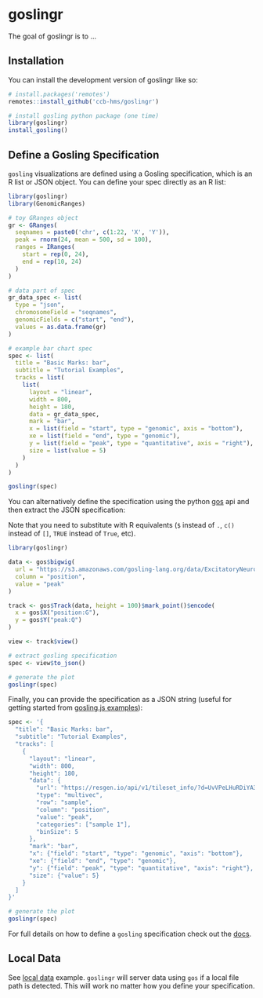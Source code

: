 
# goslingr

<!-- badges: start -->
<!-- badges: end -->

The goal of goslingr is to ...

## Installation

You can install the development version of goslingr like so:

``` r
# install.packages('remotes')
remotes::install_github('ccb-hms/goslingr')

# install gosling python package (one time)
library(goslingr)
install_gosling()

```

## Define a Gosling Specification

`gosling` visualizations are defined using a Gosling specification, which is an 
R list or JSON object. You can define your spec directly as an R list:


``` r
library(goslingr)
library(GenomicRanges)

# toy GRanges object
gr <- GRanges(
  seqnames = paste0('chr', c(1:22, 'X', 'Y')),
  peak = rnorm(24, mean = 500, sd = 100),
  ranges = IRanges(
    start = rep(0, 24),
    end = rep(10, 24)
  )
)

# data part of spec
gr_data_spec <- list(
  type = "json",
  chromosomeField = "seqnames",
  genomicFields = c("start", "end"),
  values = as.data.frame(gr)
)

# example bar chart spec
spec <- list(
  title = "Basic Marks: bar",
  subtitle = "Tutorial Examples",
  tracks = list(
    list(
      layout = "linear",
      width = 800,
      height = 180,
      data = gr_data_spec,
      mark = "bar",
      x = list(field = "start", type = "genomic", axis = "bottom"),
      xe = list(field = "end", type = "genomic"),
      y = list(field = "peak", type = "quantitative", axis = "right"),
      size = list(value = 5)
    )
  )
)

goslingr(spec)
```

You can alternatively define the specification using the python 
[gos](https://gosling-lang.github.io/gos/index.html) api and then extract
the JSON specification:

Note that you need to substitute with R 
equivalents (`$` instead of `.`, `c()` instead of `[]`, `TRUE` instead of `True`, etc).

``` r
library(goslingr)

data <- gos$bigwig(
  url = "https://s3.amazonaws.com/gosling-lang.org/data/ExcitatoryNeurons-insertions_bin100_RIPnorm.bw",
  column = "position",
  value = "peak"
)

track <- gos$Track(data, height = 100)$mark_point()$encode(
  x = gos$X("position:G"),
  y = gos$Y("peak:Q")
)

view <- track$view()

# extract gosling specification
spec <- view$to_json()

# generate the plot
goslingr(spec)
```



Finally, you can provide the specification as a JSON string (useful for getting
started from [gosling.js examples](http://gosling-lang.org/examples/)):

``` r
spec <- '{
  "title": "Basic Marks: bar",
  "subtitle": "Tutorial Examples",
  "tracks": [
    {
      "layout": "linear",
      "width": 800,
      "height": 180,
      "data": {
        "url": "https://resgen.io/api/v1/tileset_info/?d=UvVPeLHuRDiYA3qwFlm7xQ",
        "type": "multivec",
        "row": "sample",
        "column": "position",
        "value": "peak",
        "categories": ["sample 1"],
        "binSize": 5
      },
      "mark": "bar",
      "x": {"field": "start", "type": "genomic", "axis": "bottom"},
      "xe": {"field": "end", "type": "genomic"},
      "y": {"field": "peak", "type": "quantitative", "axis": "right"},
      "size": {"value": 5}
    }
  ]
}'

# generate the plot
goslingr(spec)
```

For full details on how to define a `gosling` specification check out the [docs](http://gosling-lang.org/docs/).

## Local Data

See [local data](https://gosling-lang.github.io/gos/user_guide/local_data.html) example.
`goslingr` will server data using `gos` if a local file path is detected. This
will work no matter how you define your specification.